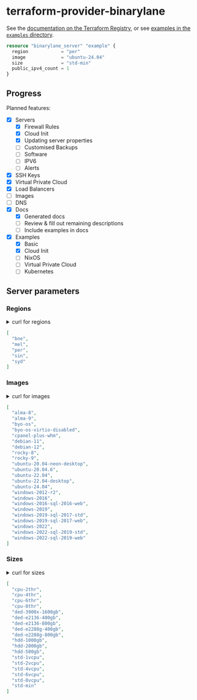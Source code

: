 # terraform-provider-binarylane

See the [documentation on the Terraform Registry](https://registry.terraform.io/providers/oscarhermoso/binarylane/latest), or see [examples in the `examples` directory](./examples/README.md).

```terraform
resource "binarylane_server" "example" {
  region            = "per"
  image             = "ubuntu-24.04"
  size              = "std-min"
  public_ipv4_count = 1
}
```

## Progress

Planned features:

- [x] Servers
  - [x] Firewall Rules
  - [x] Cloud Init
  - [x] Updating server properties
  - [ ] Customised Backups
  - [ ] Software
  - [ ] IPV6
  - [ ] Alerts
- [x] SSH Keys
- [x] Virtual Private Cloud
- [x] Load Balancers
- [ ] Images
- [ ] DNS
- [x] Docs
  - [x] Generated docs
  - [ ] Review & fill out remaining descriptions
  - [ ] Include examples in docs
- [x] Examples
  - [x] Basic
  - [x] Cloud Init
  - [ ] NixOS
  - [ ] Virtual Private Cloud
  - [ ] Kubernetes

## Server parameters

### Regions

<details>
<summary>curl for regions</summary>

```sh
curl -X GET "https://api.binarylane.com.au/v2/regions" \
  -H "Authorization: Bearer $BINARYLANE_API_TOKEN" > tmp/regions.json

jq '[ .regions[] | .slug ] | sort' tmp/regions.json
```
</details>

```json
[
  "bne",
  "mel",
  "per",
  "sin",
  "syd"
]
```

### Images

<details>
<summary>curl for images</summary>

```sh
curl -X GET "https://api.binarylane.com.au/v2/images?type=distribution&&page=1&per_page=200" \
  -H "Authorization: Bearer $BINARYLANE_API_TOKEN" > tmp/images.json

jq '[ .images[] | .slug ] | sort' tmp/images.json
```
</details>

```json
[
  "alma-8",
  "alma-9",
  "byo-os",
  "byo-os-virtio-disabled",
  "cpanel-plus-whm",
  "debian-11",
  "debian-12",
  "rocky-8",
  "rocky-9",
  "ubuntu-20.04-neon-desktop",
  "ubuntu-20.04.6",
  "ubuntu-22.04",
  "ubuntu-22.04-desktop",
  "ubuntu-24.04",
  "windows-2012-r2",
  "windows-2016",
  "windows-2016-sql-2016-web",
  "windows-2019",
  "windows-2019-sql-2017-std",
  "windows-2019-sql-2017-web",
  "windows-2022",
  "windows-2022-sql-2019-std",
  "windows-2022-sql-2019-web"
]
```

### Sizes

<details>
<summary>curl for sizes</summary>

```sh
curl -X GET "https://api.binarylane.com.au/v2/sizes" \
  -H "Authorization: Bearer $BINARYLANE_API_TOKEN" > tmp/sizes.json

jq '[ .sizes[] | .slug ] | sort' tmp/sizes.json
```
</details>

```json
[
  "cpu-2thr",
  "cpu-4thr",
  "cpu-6thr",
  "cpu-8thr",
  "ded-3900x-1600gb",
  "ded-e2136-400gb",
  "ded-e2136-800gb",
  "ded-e2288g-400gb",
  "ded-e2288g-800gb",
  "hdd-1000gb",
  "hdd-2000gb",
  "hdd-500gb",
  "std-1vcpu",
  "std-2vcpu",
  "std-4vcpu",
  "std-6vcpu",
  "std-8vcpu",
  "std-min"
]
```
